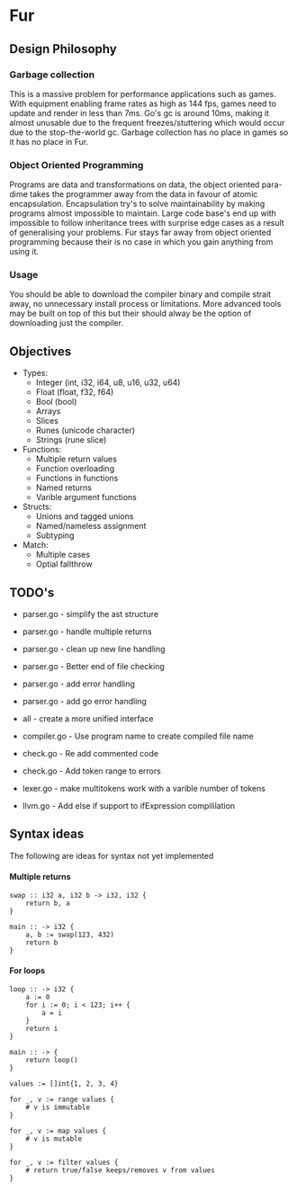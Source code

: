 # Fur #

## Design Philosophy ##

### Garbage collection ###
This is a massive problem for performance applications such as games. With equipment enabling frame rates as high as 144 fps, games need to update and render in less than 7ms. Go's gc is around 10ms, making it almost unusable due to the frequent freezes/stuttering which would occur due to the stop-the-world gc. Garbage collection has no place in games so it has no place in Fur.

### Object Oriented Programming ###
Programs are data and transformations on data, the object oriented para-dime takes the programmer away from the data in favour of atomic encapsulation. Encapsulation try's to solve maintainability by making programs almost impossible to maintain. Large code base's end up with impossible to follow inheritance trees with surprise edge cases as a result of generalising your problems. Fur stays far away from object oriented programming because their is no case in which you gain anything from using it.

### Usage ###
You should be able to download the compiler binary and compile strait away, no unnecessary install process or limitations. More advanced tools may be built on top of this but their should alway be the option of downloading just the compiler.

## Objectives ##
* Types:
    * Integer (int, i32, i64, u8, u16, u32, u64)
    * Float (float, f32, f64)
    * Bool (bool)
    * Arrays
    * Slices
    * Runes (unicode character)
    * Strings (rune slice)
* Functions:
    * Multiple return values
    * Function overloading
    * Functions in functions
    * Named returns
    * Varible argument functions
* Structs:
    * Unions and tagged unions
    * Named/nameless assignment
    * Subtyping
* Match:
    * Multiple cases
    * Optial fallthrow

## TODO's ##
* parser.go - simplify the ast structure
* parser.go - handle multiple returns
* parser.go - clean up new line handling
* parser.go - Better end of file checking
* parser.go - add error handling
* parser.go - add go error handling

* all - create a more unified interface

* compiler.go - Use program name to create compiled file name

* check.go - Re add commented code
* check.go - Add token range to errors

* lexer.go - make multitokens work with a varible number of tokens
* llvm.go - Add else if support to ifExpression compililation

## Syntax ideas ##

The following are ideas for syntax not yet implemented

#### Multiple returns ####
```
swap :: i32 a, i32 b -> i32, i32 {
    return b, a
}

main :: -> i32 {
    a, b := swap(123, 432)
    return b
}
```

#### For loops ####
```
loop :: -> i32 {
    a := 0
    for i := 0; i < 123; i++ {
        a = i
    }
    return i
}

main :: -> {
    return loop()
}
```
```
values := []int{1, 2, 3, 4}

for _, v := range values {
    # v is immutable
}

for _, v := map values {
    # v is mutable
}

for _, v := filter values {
    # return true/false keeps/removes v from values
}
```
